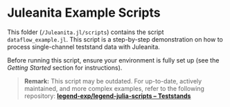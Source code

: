 # Juleanita Example Scripts
This folder (`/Juleanita.jl/scripts`) contains the script `dataflow_example.jl`. This script is a step-by-step demonstration on how to process single-channel teststand data with Juleanita. 

Before running this script, ensure your environment is fully set up (see the *Getting Started* section for instructions).

> **Remark:** This script may be outdated. For up-to-date, actively maintained, and more complex examples, refer to the following repository:  [**legend-exp/legend-julia-scripts – Teststands**](https://github.com/legend-exp/legend-julia-scripts/tree/main/Teststands/)
